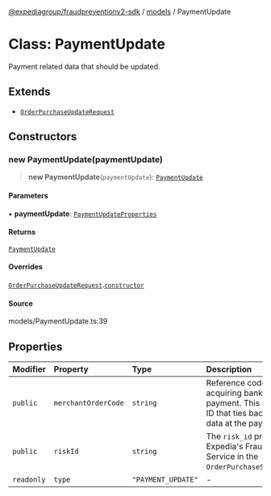 [@expediagroup/fraudpreventionv2-sdk](../../index.md) / [models](../index.md) / PaymentUpdate

# Class: PaymentUpdate

Payment related data that should be updated.

## Extends

- [`OrderPurchaseUpdateRequest`](OrderPurchaseUpdateRequest.md)

## Constructors

### new PaymentUpdate(paymentUpdate)

> **new PaymentUpdate**(`paymentUpdate`): [`PaymentUpdate`](PaymentUpdate.md)

#### Parameters

▪ **paymentUpdate**: [`PaymentUpdateProperties`](../interfaces/PaymentUpdateProperties.md)

#### Returns

[`PaymentUpdate`](PaymentUpdate.md)

#### Overrides

[`OrderPurchaseUpdateRequest`](OrderPurchaseUpdateRequest.md).[`constructor`](OrderPurchaseUpdateRequest.md#constructors)

#### Source

models/PaymentUpdate.ts:39

## Properties

| Modifier | Property | Type | Description | Inheritance | Source |
| :------ | :------ | :------ | :------ | :------ | :------ |
| `public` | `merchantOrderCode` | `string` | Reference code passed to acquiring bank at the time of payment. This code is the key ID that ties back to payments data at the payment level. | - | models/PaymentUpdate.ts:34 |
| `public` | `riskId` | `string` | The `risk_id` provided by Expedia\'s Fraud Prevention Service in the `OrderPurchaseScreenResponse`. | [`OrderPurchaseUpdateRequest`](OrderPurchaseUpdateRequest.md).`riskId` | models/OrderPurchaseUpdateRequest.ts:32 |
| `readonly` | `type` | `"PAYMENT_UPDATE"` | - | - | models/PaymentUpdate.ts:37 |
